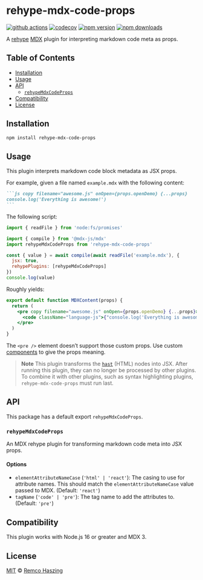 # rehype-mdx-code-props

[![github actions](https://github.com/remcohaszing/rehype-mdx-code-props/actions/workflows/ci.yaml/badge.svg)](https://github.com/remcohaszing/rehype-mdx-code-props/actions/workflows/ci.yaml)
[![codecov](https://codecov.io/gh/remcohaszing/rehype-mdx-code-props/branch/main/graph/badge.svg)](https://codecov.io/gh/remcohaszing/rehype-mdx-code-props)
[![npm version](https://img.shields.io/npm/v/rehype-mdx-code-props)](https://www.npmjs.com/package/rehype-mdx-code-props)
[![npm downloads](https://img.shields.io/npm/dm/rehype-mdx-code-props)](https://www.npmjs.com/package/rehype-mdx-code-props)

A [rehype](https://github.com/rehypejs/rehype) [MDX](https://mdxjs.com) plugin for interpreting
markdown code meta as props.

## Table of Contents

- [Installation](#installation)
- [Usage](#usage)
- [API](#api)
  - [`rehypeMdxCodeProps`](#rehypemdxcodeprops)
- [Compatibility](#compatibility)
- [License](#license)

## Installation

```sh
npm install rehype-mdx-code-props
```

## Usage

This plugin interprets markdown code block metadata as JSX props.

For example, given a file named `example.mdx` with the following content:

````markdown
```js copy filename="awesome.js" onOpen={props.openDemo} {...props}
console.log('Everything is awesome!')
```
````

The following script:

```js
import { readFile } from 'node:fs/promises'

import { compile } from '@mdx-js/mdx'
import rehypeMdxCodeProps from 'rehype-mdx-code-props'

const { value } = await compile(await readFile('example.mdx'), {
  jsx: true,
  rehypePlugins: [rehypeMdxCodeProps]
})
console.log(value)
```

Roughly yields:

```jsx
export default function MDXContent(props) {
  return (
    <pre copy filename="awesome.js" onOpen={props.openDemo} {...props}>
      <code className="language-js">{"console.log('Everything is awesome!');\n"}</code>
    </pre>
  )
}
```

The `<pre />` element doesn’t support those custom props. Use custom
[components](https://mdxjs.com/docs/using-mdx/#components) to give the props meaning.

> **Note** This plugin transforms the [`hast`](https://github.com/syntax-tree/hast) (HTML) nodes
> into JSX. After running this plugin, they can no longer be processed by other plugins. To combine
> it with other plugins, such as syntax highlighting plugins, `rehype-mdx-code-props` must run last.

## API

This package has a default export `rehypeMdxCodeProps`.

### `rehypeMdxCodeProps`

An MDX rehype plugin for transforming markdown code meta into JSX props.

#### Options

- `elementAttributeNameCase` (`'html' | 'react'`): The casing to use for attribute names. This
  should match the `elementAttributeNameCase` value passed to MDX. (Default: `'react'`)
- `tagName` (`'code' | 'pre'`): The tag name to add the attributes to. (Default: `'pre'`)

## Compatibility

This plugin works with Node.js 16 or greater and MDX 3.

## License

[MIT](LICENSE.md) © [Remco Haszing](https://github.com/remcohaszing)
